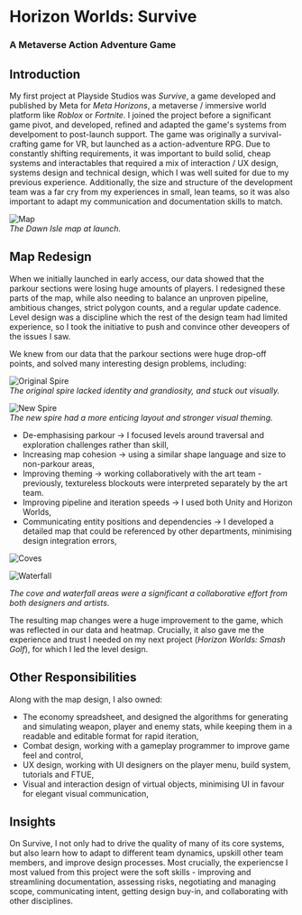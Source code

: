 # Horizon Worlds: Survive
### A Metaverse Action Adventure Game

## Introduction
My first project at Playside Studios was _Survive_, a game developed and published by Meta for _Meta Horizons_, a metaverse / immersive world platform like _Roblox_ or _Fortnite_. I joined the project before a significant game pivot, and developed, refined and adapted the game's systems from develpoment to post-launch support. The game was originally a survival-crafting game for VR, but launched as a action-adventure RPG. Due to constantly shifting requirements, it was important to build solid, cheap systems and interactables that required a mix of interaction / UX design, systems design and technical design, which I was well suited for due to my previous experience. Additionally, the size and structure of the development team was a far cry from my experiences in small, lean teams, so it was also important to adapt my communication and documentation skills to match.

![Map](./assets/img/md/hws/3-dawn-isle-all.png)  
_The Dawn Isle map at launch._

## Map Redesign

When we initially launched in early access, our data showed that the parkour sections were losing huge amounts of players. I redesigned these parts of the map, while also needing to balance an unproven pipeline, ambitious changes, strict polygon counts, and a regular update cadence. Level design was a discipline which the rest of the design team had limited experience, so I took the initiative to push and convince other deveopers of the issues I saw. 

We knew from our data that the parkour sections were huge drop-off points, and solved many interesting design problems, including:


![Original Spire](./assets/img/md/hws/4-original-spire.png)  
_The original spire lacked identity and grandiosity, and stuck out visually._  

![New Spire](./assets/img/md/hws/1-dawn-isle-aerial.png)  
_The new spire had a more enticing layout and stronger visual theming._  

* De-emphasising parkour -> I focused levels around traversal and exploration challenges rather than skill,
* Increasing map cohesion -> using a similar shape language and size to non-parkour areas,
* Improving theming -> working collaboratively with the art team - previously, textureless blockouts were interpreted separately by the art team.
* Improving pipeline and iteration speeds -> I used both Unity and Horizon Worlds, 
* Communicating entity positions and dependencies -> I developed a detailed map that could be referenced by other departments, minimising design integration errors,  

![Coves](./assets/img/md/hws/2-cove.png)

![Waterfall](./assets/img/md/hws/0-waterfall.png)

_The cove and waterfall areas were a significant a collaborative effort from both designers and artists._

The resulting map changes were a huge improvement to the game, which was reflected in our data and heatmap. Crucially, it also gave me the experience and trust I needed on my next project (_Horizon Worlds: Smash Golf_), for which I led the level design.

## Other Responsibilities

Along with the map design, I also owned:
* The economy spreadsheet, and designed the algorithms for generating and simulating weapon, player and enemy stats, while keeping them in a readable and editable format for rapid iteration,
* Combat design, working with a gameplay programmer to improve game feel and control,
* UX design, working with UI designers on the player menu, build system, tutorials and FTUE,
* Visual and interaction design of virtual objects, minimising UI in favour for elegant visual communication,


## Insights
On Survive, I not only had to drive the quality of many of its core systems, but also learn how to adapt to different team dynamics, upskill other team members, and improve design processes. Most crucially, the experiencse I most valued from this project were the soft skills - improving and streamlining documentation, assessing risks, negotiating and managing scope, communicating intent, getting design buy-in, and collaborating with other disciplines.